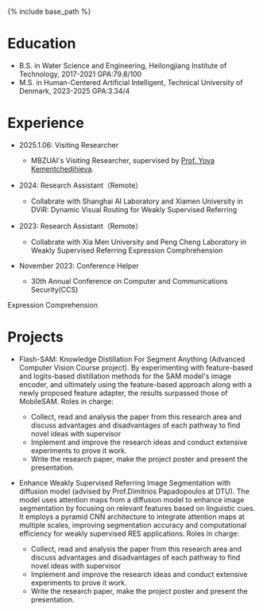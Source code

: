 
{% include base_path %}

Education
======
* B.S. in Water Science and Engineering, Heilongjiang Institute of Technology, 2017-2021 GPA:79.8/100
* M.S. in Human-Centered Artificial Intelligent, Technical University of Denmark, 2023-2025 GPA:3.34/4

Experience
======
* 2025.1.06: Visiting Researcher  
  * MBZUAI's Visiting Researcher, supervised by [Prof. Yova Kementchedjhieva](https://yovakem.github.io/).
    
* 2024: Research Assistant（Remote）
  * Collabrate with Shanghai AI Laboratory and Xiamen University in DViR: Dynamic Visual Routing for Weakly Supervised Referring

* 2023: Research Assistant（Remote）
  * Collabrate with Xia Men University and Peng Cheng Laboratory in Weakly Supervised Referring Expression Comphrehension

* November 2023: Conference Helper
  * 30th Annual Conference on Computer and Communications Security(CCS)

Expression Comprehension
  
<!-- Skills
======
* Skill 1
* Skill 2
  * Sub-skill 2.1
  * Sub-skill 2.2
  * Sub-skill 2.3
* Skill 3 -->

<!-- Publications
======
  <ul>{% for post in site.publications reversed %}
    {% include archive-single-cv.html %}
  {% endfor %}</ul> -->
  
Projects
======
* Flash-SAM: Knowledge Distillation For Segment Anything (Advanced Computer Vision Course project).
By experimenting with feature-based and logits-based distillation methods for the SAM model's image encoder, and ultimately using the feature-based approach along with a newly proposed feature adapter, the results surpassed those of MobileSAM.
 Roles in charge: 
  * Collect, read and analysis the paper from this research area and discuss advantages and disadvantages of each pathway to find novel ideas with supervisor
  * Implement and improve the research ideas and conduct extensive experiments to prove it work.
  * Write the research paper, make the project poster and present the presentation.
  
* Enhance Weakly Supervised Referring Image Segmentation with diffusion model (advised by Prof.Dimitrios Papadopoulos at DTU).
The model uses attention maps from a diffusion model to enhance image segmentation by focusing on relevant features based on linguistic cues. It employs a pyramid CNN architecture to integrate attention maps at multiple scales, improving segmentation accuracy and computational efficiency for weakly supervised RES applications.
Roles in charge: 
  * Collect, read and analysis the paper from this research area and discuss advantages and disadvantages of each pathway to find novel ideas with supervisor
  * Implement and improve the research ideas and conduct extensive experiments to prove it work.
  * Write the research paper, make the project poster and present the presentation.

